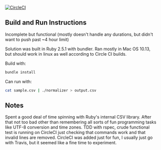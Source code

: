 [![CircleCI](https://circleci.com/gh/edgibbs/truss-interview.svg?style=svg)](https://circleci.com/gh/edgibbs/truss-interview)

## Build and Run Instructions

Incomplete but functional (mostly doesn't handle any durations, but didn't want to push past ~4 hour limit)

Solution was built in Ruby 2.5.1 with bundler. Ran mostly in Mac OS 10.13,
but should work in linux as well according to Circle CI builds.

Build with:

```sh
bundle install
```

Can run with:

```sh
cat sample.csv | ./normalizer > output.csv
```

## Notes
Spent a good deal of time spinning with Ruby's internal CSV library.
After that not too bad other than remembering all sorts of fun
programming tasks like UTF-8 conversion and time zones.
TDD with rspec, crude functional test is running on CircleCI just
checking that commands work and that invalid lines are removed.
CircleCI was added just for fun, I usually just go with Travis, but
it seemed like a fine time to experiment.

